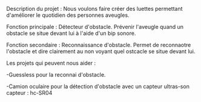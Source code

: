 Description du projet : Nous voulons faire  créer des luettes permettant d'améliorer le quotidien des personnes aveugles.

Fonction principale : Détecteur d'obstacle.
Prévenir l'aveugle quand un obstacle se situe devant lui à  l'aide d'un bip sonore.

Fonction secondaire : Reconnaissance d'obstacle.
 Permet de reconnaotre l'obstacle et dire clairement au non voyant quel  ostcacle se situe devant lui.
 
 
 
 Les projets qui peuvent nous aider :
 
 -Guessless pour la reconnai  d'obstacle.
 
 -Camion oculaire pour la détection d'obstacle avec un capteur ultras-son
 capteur : hc-SR04
